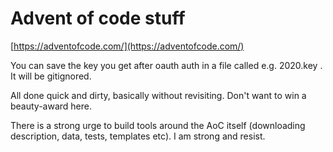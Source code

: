 # Advent of code stuff

[https://adventofcode.com/](https://adventofcode.com/)

You can save the key you get after oauth auth in a file called e.g. 2020.key .
It will be gitignored.

All done quick and dirty, basically without revisiting.  Don't want to win a
beauty-award here.

There is a strong urge to build tools around the AoC itself (downloading
description, data, tests, templates etc). I am strong and resist.

